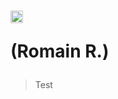 # <div><img src="https://images.emojiterra.com/twitter/v13.0/512px/1f1eb-1f1f7.png" width="20" height="20"/> <p style="font-size='5px'">(Romain R.)</p></div>
> Test
